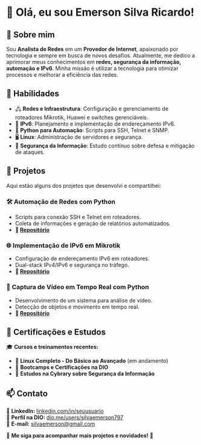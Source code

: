 # 👋 Olá, eu sou Emerson Silva Ricardo!

## 🚀 Sobre mim
Sou **Analista de Redes** em um **Provedor de Internet**, apaixonado por tecnologia e sempre em busca de novos desafios. Atualmente, me dedico a aprimorar meus conhecimentos em **redes, segurança da informação, automação e IPv6**. Minha missão é utilizar a tecnologia para otimizar processos e melhorar a eficiência das redes.

## 🔧 Habilidades
- 🖧 **Redes e Infraestrutura**: Configuração e gerenciamento de roteadores Mikrotik, Huawei e switches gerenciáveis.
- 📡 **IPv6**: Planejamento e implementação de endereçamento IPv6.
- 🐍 **Python para Automação**: Scripts para SSH, Telnet e SNMP.
- 🖥️ **Linux**: Administração de servidores e segurança.
- 🔐 **Segurança da Informação**: Estudo contínuo sobre defesa e mitigação de ataques.

## 📂 Projetos
Aqui estão alguns dos projetos que desenvolvi e compartilhei:

### 🛠️ **Automação de Redes com Python**
- Scripts para conexão SSH e Telnet em roteadores.
- Coleta de informações e geração de relatórios automatizados.
- **🔗 [Repositório](https://github.com/seuusuario/projeto1)**

### 🌐 **Implementação de IPv6 em Mikrotik**
- Configuração de endereçamento IPv6 em roteadores.
- Dual-stack IPv4/IPv6 e segurança no tráfego.
- **🔗 [Repositório](https://github.com/seuusuario/projeto2)**

### 🎥 **Captura de Vídeo em Tempo Real com Python**
- Desenvolvimento de um sistema para análise de vídeo.
- Detecção de objetos e movimento em tempo real.
- **🔗 [Repositório](https://github.com/seuusuario/projeto3)**

## 📜 Certificações e Estudos
🎓 **Cursos e treinamentos recentes:**
- 📜 **Linux Completo - Do Básico ao Avançado** (em andamento)
- 📜 **Bootcamps e Certificações na DIO**
- 📜 **Estudos na Cybrary sobre Segurança da Informação**

## 📫 Contato
💼 **LinkedIn:** [linkedin.com/in/seuusuario](https://www.linkedin.com/in/emerson-silva-ricardo-543308119/)  
📡 **Perfil na DIO:** [dio.me/users/silvaemerson797](https://www.dio.me/users/silvaemerson797)  
📧 **E-mail:** silvaemerson@gmail.com  

📌 **Me siga para acompanhar mais projetos e novidades!** 🚀
